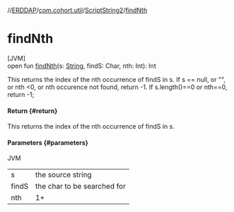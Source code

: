 //[ERDDAP](../../../index.md)/[com.cohort.util](../index.md)/[ScriptString2](index.md)/[findNth](find-nth.md)

# findNth

[JVM]\
open fun [findNth](find-nth.md)(s: [String](https://docs.oracle.com/en/java/javase/21/docs/api/java.base/java/lang/String.html), findS: Char, nth: Int): Int

This returns the index of the nth occurrence of findS in s. If s == null, or &quot;&quot;, or nth &lt;0, or nth occurence not found, return -1. If s.length()==0 or nth==0, return -1;

#### Return {#return}

This returns the index of the nth occurrence of findS in s.

#### Parameters {#parameters}

JVM

| | |
|---|---|
| s | the source string |
| findS | the char to be searched for |
| nth | 1+ |